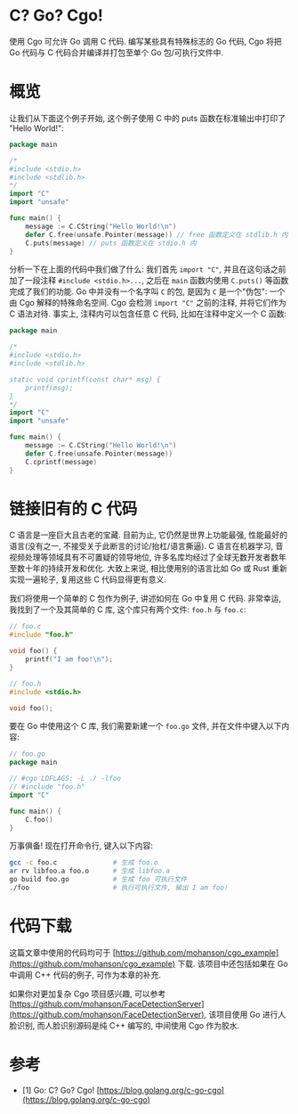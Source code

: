 # C? Go? Cgo!

使用 Cgo 可允许 Go 调用 C 代码. 编写某些具有特殊标志的 Go 代码, Cgo 将把 Go 代码与 C 代码合并编译并打包至单个 Go 包/可执行文件中.

# 概览

让我们从下面这个例子开始, 这个例子使用 C 中的 puts 函数在标准输出中打印了 "Hello World!":

```go
package main

/*
#include <stdio.h>
#include <stdlib.h>
*/
import "C"
import "unsafe"

func main() {
	message := C.CString("Hello World!\n")
	defer C.free(unsafe.Pointer(message)) // free 函数定义在 stdlib.h 内
	C.puts(message) // puts 函数定义在 stdio.h 内
}
```

分析一下在上面的代码中我们做了什么: 我们首先 `import "C"`, 并且在这句话之前加了一段注释 `#include <stdio.h>...`, 之后在 `main` 函数内使用 `C.puts()` 等函数完成了我们的功能. Go 中并没有一个名字叫 `C` 的包, 是因为 `C` 是一个"伪包": 一个由 Cgo 解释的特殊命名空间. Cgo 会检测 `import "C"` 之前的注释, 并将它们作为 C 语法对待. 事实上, 注释内可以包含任意 C 代码, 比如在注释中定义一个 C 函数:

```go
package main

/*
#include <stdio.h>
#include <stdlib.h>

static void cprintf(const char* msg) {
    printf(msg);
}
*/
import "C"
import "unsafe"

func main() {
	message := C.CString("Hello World!\n")
	defer C.free(unsafe.Pointer(message))
	C.cprintf(message)
}
```

# 链接旧有的 C 代码

C 语言是一座巨大且古老的宝藏. 目前为止, 它仍然是世界上功能最强, 性能最好的语言(没有之一, 不接受关于此断言的讨论/抬杠/语言撕逼). C 语言在机器学习, 音视频处理等领域具有不可置疑的领导地位, 许多名库均经过了全球无数开发者数年至数十年的持续开发和优化. 大致上来说, 相比使用别的语言比如 Go 或 Rust 重新实现一遍轮子, 复用这些 C 代码显得更有意义.

我们将使用一个简单的 C 包作为例子, 讲述如何在 Go 中复用 C 代码. 非常幸运, 我找到了一个及其简单的 C 库, 这个库只有两个文件: `foo.h` 与 `foo.c`:

```c
// foo.c
#include "foo.h"

void foo() {
    printf("I am foo!\n");
}
```

```c
// foo.h
#include <stdio.h>

void foo();
```

要在 Go 中使用这个 C 库, 我们需要新建一个 `foo.go` 文件, 并在文件中键入以下内容:

```go
// foo.go
package main

// #cgo LDFLAGS: -L ./ -lfoo
// #include "foo.h"
import "C"

func main() {
	C.foo()
}
```

万事俱备! 现在打开命令行, 键入以下内容:

```sh
gcc -c foo.c              # 生成 foo.o
ar rv libfoo.a foo.o      # 生成 libfoo.a
go build foo.go           # 生成 foo 可执行文件
./foo                     # 执行可执行文件, 输出 I am foo!
```

# 代码下载

这篇文章中使用的代码均可于 [https://github.com/mohanson/cgo_example](https://github.com/mohanson/cgo_example) 下载. 该项目中还包括如果在 Go 中调用 C++ 代码的例子, 可作为本章的补充.

如果你对更加复杂 Cgo 项目感兴趣, 可以参考 [https://github.com/mohanson/FaceDetectionServer](https://github.com/mohanson/FaceDetectionServer),  该项目使用 Go 进行人脸识别, 而人脸识别源码是纯 C++ 编写的, 中间使用 Cgo 作为胶水.

# 参考

- [1] Go: C? Go? Cgo! [https://blog.golang.org/c-go-cgo](https://blog.golang.org/c-go-cgo)
